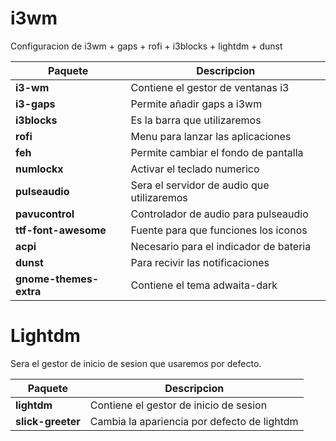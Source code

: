 # i3wm
Configuracion de i3wm + gaps + rofi + i3blocks + lightdm + dunst

| Paquete              | Descripcion                                |
| -------------------- | -------------------------------------------|
| **i3-wm**            | Contiene el gestor de ventanas i3          |
| **i3-gaps**          | Permite añadir gaps a i3wm                 |
| **i3blocks**         | Es la barra que utilizaremos               |
| **rofi**             | Menu para lanzar las aplicaciones          |
| **feh**              | Permite cambiar el fondo de pantalla       |
| **numlockx**         | Activar el teclado numerico                |
| **pulseaudio**       | Sera el servidor de audio que utilizaremos |
| **pavucontrol**      | Controlador de audio para pulseaudio       |
| **ttf-font-awesome** | Fuente para que funciones los iconos       |
| **acpi**             | Necesario para el indicador de bateria     |
| **dunst**            | Para recivir las notificaciones            |
| **gnome-themes-extra** | Contiene el tema adwaita-dark            |

# Lightdm
Sera el gestor de inicio de sesion que usaremos por defecto.

| Paquete           | Descripcion                                 |
|-------------------|---------------------------------------------|
| **lightdm**       | Contiene el gestor de inicio de sesion      |
| **slick-greeter** | Cambia la apariencia por defecto de lightdm |
